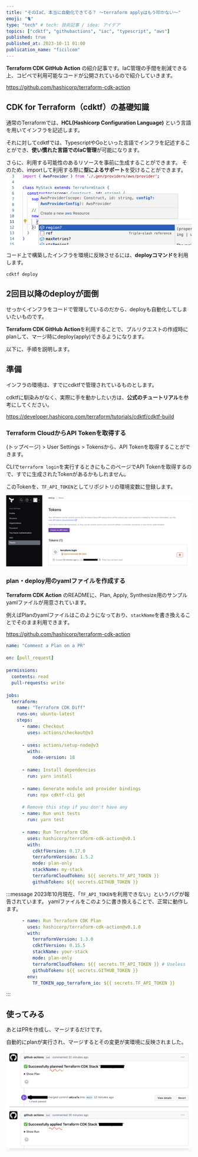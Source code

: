 ```yaml
---
title: "そのIaC、本当に自動化できてる？ 〜terraform applyはもう叩かない〜"
emoji: "🐈"
type: "tech" # tech: 技術記事 / idea: アイデア
topics: ["cdktf", "githubactions", "iac", "typescript", "aws"]
published: true
published_at: 2023-10-11 01:00
publication_name: "ficilcom"
---
```


**Terraform CDK GitHub Action** の紹介記事です。IaC管理の手間を削減できる上、コピペで利用可能なコードが公開されているので紹介していきます。

https://github.com/hashicorp/terraform-cdk-action

## CDK for Terraform（cdktf）の基礎知識
通常のTerraformでは、**HCL(Hashicorp Configuration Language)** という言語を用いてインフラを記述します。

それに対してcdktfでは、TypescriptやGoといった言語でインフラを記述することができ、**使い慣れた言語でのIaC管理**が可能になります。

さらに、利用する可能性のあるリソースを事前に生成することができます。
そのため、importして利用する際に**型によるサポート**を受けることができます。
![](/images/type_support.png)


コード上で構築したインフラを環境に反映させるには、**deployコマンド**を利用します。
```shell
cdktf deploy
```

## 2回目以降のdeployが面倒
せっかくインフラをコードで管理しているのだから、deployも自動化してしまいたいものです。

**Terraform CDK GitHub Action**を利用することで、プルリクエストの作成時にplanして、マージ時にdeploy(apply)できるようになります。

以下に、手順を説明します。
## 準備
インフラの環境は、すでにcdktfで管理されているものとします。

cdktfに馴染みがなく、実際に手を動かしたい方は、**公式のチュートリアル**を参考にしてください。

https://developer.hashicorp.com/terraform/tutorials/cdktf/cdktf-build

### Terraform CloudからAPI Tokenを取得する
(トップページ) > User Settings > Tokensから、API Tokenを取得することができます。

CLIで`terraform login`を実行するときにもこのページでAPI Tokenを取得するので、すでに生成されたTokenがあるかもしれません。

このTokenを、`TF_API_TOKEN`としてリポジトリの環境変数に登録します。

![](/images/terraform_token.png)

### plan・deploy用のyamlファイルを作成する
**Terraform CDK Action** のREADMEに、Plan, Apply, Synthesize用のサンプルyamlファイルが用意されています。

例えばPlanのyamlファイルはこのようになっており、`stackName`を書き換えることでそのまま利用できます。

https://github.com/hashicorp/terraform-cdk-action

```yaml
name: "Comment a Plan on a PR"

on: [pull_request]

permissions:
  contents: read
  pull-requests: write

jobs:
  terraform:
    name: "Terraform CDK Diff"
    runs-on: ubuntu-latest
    steps:
      - name: Checkout
        uses: actions/checkout@v3

      - uses: actions/setup-node@v3
        with:
          node-version: 18

      - name: Install dependencies
        run: yarn install

      - name: Generate module and provider bindings
        run: npx cdktf-cli get

      # Remove this step if you don't have any
      - name: Run unit tests
        run: yarn test

      - name: Run Terraform CDK
        uses: hashicorp/terraform-cdk-action@v0.1
        with:
          cdktfVersion: 0.17.0
          terraformVersion: 1.5.2
          mode: plan-only
          stackName: my-stack
          terraformCloudToken: ${{ secrets.TF_API_TOKEN }}
          githubToken: ${{ secrets.GITHUB_TOKEN }}
```

:::message
2023年10月現在、「`TF_API_TOKEN`を利用できない」というバグが報告されています。
yamlファイルをこのように書き換えることで、正常に動作します。
```yaml
      - name: Run Terraform CDK Plan
        uses: hashicorp/terraform-cdk-action@v0.1.0
        with:
          terraformVersion: 1.3.0
          cdktfVersion: 0.15.5
          stackName: your-stack
          mode: plan-only
          terraformCloudToken: ${{ secrets.TF_API_TOKEN }} # Useless
          githubToken: ${{ secrets.GITHUB_TOKEN }}
        env:
          TF_TOKEN_app_terraform_io: ${{ secrets.TF_API_TOKEN }}
```
:::

## 使ってみる
あとはPRを作成し、マージするだけです。

自動的にplanが実行され、マージするとその変更が実環境に反映されました。

![](/images/plan_and_apply.png)